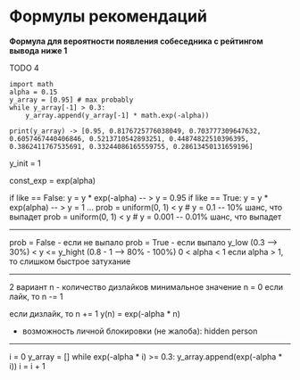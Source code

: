 
# Формулы рекомендаций

**Формула для вероятности появления собеседника с рейтингом вывода ниже 1**

TODO 4

```
import math
alpha = 0.15
y_array = [0.95] # max probably 
while y_array[-1] > 0.3:
    y_array.append(y_array[-1] * math.exp(-alpha))

print(y_array) -> [0.95, 0.8176725776038049, 0.703777309647632, 0.6057467440406846, 0.5213710542893251, 0.44874822510396395, 0.3862411767535691, 0.33244086165559755, 0.28613450131659196]

```












y_init = 1

const_exp = exp(alpha)

if like == False:
    y = y * exp(-alpha) -- > y = 0.95
if like == True:
    y = y * exp(alpha) -- > y = 1
...
prob = uniform(0, 1) < y # y = 0.1 -- 10% шанс, что выпадет
prob = uniform(0, 1) < y # y = 0.001 -- 0.01% шанс, что выпадет 
- -- -- -- -- -- -- -- -- -- -- -- -- -- -- -- -- -- -- -- -- -
prob = False - если не выпало
prob = True  - если выпало 
y_low (0.3 --> 30%) < y <= y_hight (0.8 - 1 --> 80% - 100%)
0 < alpha < 1
если alpha > 1, то слишком быстрое затухание
________________________________________________________________
2 вариант 
n - количество дизлайков минимальное значение n = 0
если лайк, 
то n -= 1


если дизлайк, 
то n += 1
y(n) = exp(-alpha * n)
+ возможность личной блокировки (не жалоба): hidden person
________________________________________________________________
i = 0
y_array = []
while exp(-alpha * i) >= 0.3:
    y_array.append(exp(-alpha * i)) 
    i = i + 1
